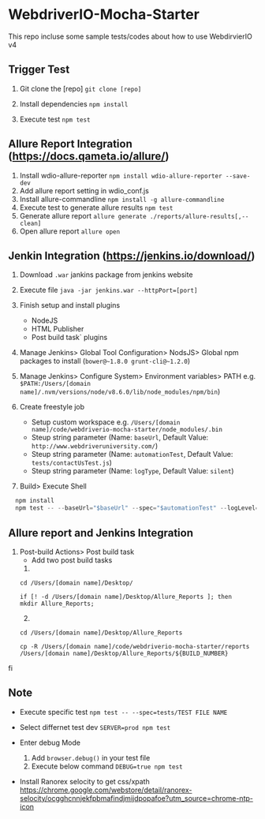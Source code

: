 # WebdriverIO-Mocha-Starter

This repo incluse some sample tests/codes about how to use WebdirvierIO v4

## Trigger Test

  1. Git clone the [repo]
  `git clone [repo]`

  2. Install dependencies 
  `npm install`

  3. Execute test
  `npm test`

## Allure Report Integration (https://docs.qameta.io/allure/)

  1. Install wdio-allure-reporter
`npm install wdio-allure-reporter --save-dev`  
  2. Add allure report setting in wdio_conf.js
  3. Install allure-commandline
`npm install -g allure-commandline`
  4. Execute test to generate allure results 
  `npm test`
  5. Generate allure report 
  `allure generate ./reports/allure-results[,--clean]`
  6. Open allure report
  `allure open`

## Jenkin Integration (https://jenkins.io/download/)

1. Download `.war` jankins package from jenkins website
2. Execute file
  `java -jar jenkins.war --httpPort=[port]`

3. Finish setup and install plugins
    * NodeJS
    * HTML Publisher
    * Post build task` plugins
4. Manage Jenkins> Global Tool Configuration> NodsJS> Global npm packages to install (`bower@~1.8.0 grunt-cli@~1.2.0`)  
5. Manage Jenkins> Configure System> Environment variables> PATH
e.g. `$PATH:/Users/[domain name]/.nvm/versions/node/v8.6.0/lib/node_modules/npm/bin`)
6. Create freestyle job 
    * Setup custom workspace 
    e.g. `/Users/[domain name]/code/webdriverio-mocha-starter/node_modules/.bin`
    * Steup string parameter (Name: `baseUrl`, Default Value: `http://www.webdriveruniversity.com/`)
    * Steup string parameter (Name: `automationTest`, Default Value: `tests/contactUsTest.js`)
    * Steup string parameter (Name: `logType`, Default Value: `silent`)
7. Build> Execute Shell

  ~~~~js
    npm install
    npm test -- --baseUrl="$baseUrl" --spec="$automationTest" --logLevel="$logType"
  ~~~~

## Allure report and Jenkins Integration

1. Post-build Actions> Post build task
    * Add two post build tasks
    1.
    ~~~~
    cd /Users/[domain name]/Desktop/

    if [! -d /Users/[domain name]/Desktop/Allure_Reports ]; then
    mkdir Allure_Reports;
    ~~~~
    2. 
    ~~~~
    cd /Users/[domain name]/Desktop/Allure_Reports

    cp -R /Users/[domain name]/code/webdriverio-mocha-starter/reports /Users/[domain name]/Desktop/Allure_Reports/${BUILD_NUMBER}
    ~~~~
fi

## Note

* Execute specific test
`npm test -- --spec=tests/TEST FILE NAME`

* Select differnet test dev
`SERVER=prod npm test`

* Enter debug Mode
  1. Add `browser.debug()` in your test file
  2. Execute below command
`DEBUG=true npm test`

* Install Ranorex selocity to get css/xpath
https://chrome.google.com/webstore/detail/ranorex-selocity/ocgghcnnjekfpbmafindjmijdpopafoe?utm_source=chrome-ntp-icon
